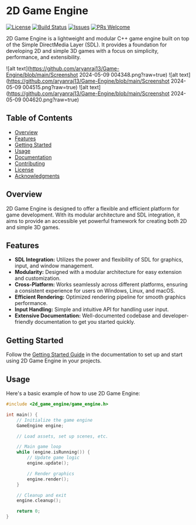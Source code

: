 # 2D Game Engine

[![License](https://img.shields.io/badge/license-MIT-blue.svg)](LICENSE)
[![Build Status](https://travis-ci.org/yourusername/2d-game-engine.svg?branch=master)](https://travis-ci.org/yourusername/2d-game-engine)
[![Issues](https://img.shields.io/github/issues/yourusername/2d-game-engine.svg)](https://github.com/yourusername/2d-game-engine/issues)
[![PRs Welcome](https://img.shields.io/badge/PRs-welcome-brightgreen.svg)](CONTRIBUTING.md)

2D Game Engine is a lightweight and modular C++ game engine built on top of the Simple DirectMedia Layer (SDL). It provides a foundation for developing 2D and simple 3D games with a focus on simplicity, performance, and extensibility.

![alt text](https://github.com/aryanraj13/Game-Engine/blob/main/Screenshot 2024-05-09 004348.png?raw=true)
![alt text](https://github.com/aryanraj13/Game-Engine/blob/main/Screenshot 2024-05-09 004515.png?raw=true)
![alt text](https://github.com/aryanraj13/Game-Engine/blob/main/Screenshot 2024-05-09 004620.png?raw=true)

## Table of Contents

- [Overview](#overview)
- [Features](#features)
- [Getting Started](#getting-started)
- [Usage](#usage)
- [Documentation](#documentation)
- [Contributing](#contributing)
- [License](#license)
- [Acknowledgments](#acknowledgments)

## Overview

2D Game Engine is designed to offer a flexible and efficient platform for game development. With its modular architecture and SDL integration, it aims to provide an accessible yet powerful framework for creating both 2D and simple 3D games.

## Features

- **SDL Integration:** Utilizes the power and flexibility of SDL for graphics, input, and window management.
- **Modularity:** Designed with a modular architecture for easy extension and customization.
- **Cross-Platform:** Works seamlessly across different platforms, ensuring a consistent experience for users on Windows, Linux, and macOS.
- **Efficient Rendering:** Optimized rendering pipeline for smooth graphics performance.
- **Input Handling:** Simple and intuitive API for handling user input.
- **Extensive Documentation:** Well-documented codebase and developer-friendly documentation to get you started quickly.

## Getting Started

Follow the [Getting Started Guide](docs/getting-started.md) in the documentation to set up and start using 2D Game Engine in your projects.

## Usage

Here's a basic example of how to use 2D Game Engine:

```cpp
#include <2d_game_engine/game_engine.h>

int main() {
    // Initialize the game engine
    GameEngine engine;

    // Load assets, set up scenes, etc.

    // Main game loop
    while (engine.isRunning()) {
        // Update game logic
        engine.update();

        // Render graphics
        engine.render();
    }

    // Cleanup and exit
    engine.cleanup();

    return 0;
}
